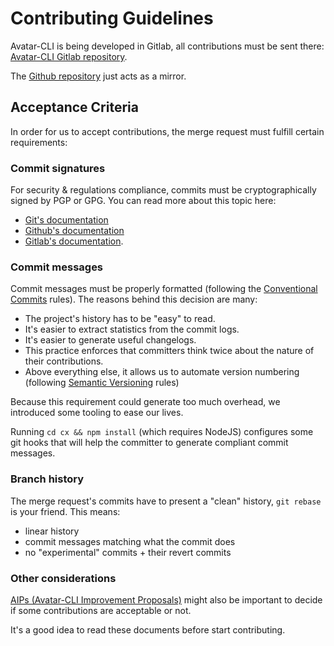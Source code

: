 # Contributing Guidelines

Avatar-CLI is being developed in Gitlab, all contributions must be sent there:
[Avatar-CLI Gitlab repository](https://gitlab.com/avatar-cli/avatar-cli).

The [Github repository](https://github.com/avatar-cli/avatar-cli) just acts as a
mirror.

## Acceptance Criteria

In order for us to accept contributions, the merge request must fulfill certain
requirements:

### Commit signatures
For security & regulations compliance, commits must be cryptographically signed
by PGP or GPG. You can read more about this topic here:
  - [Git's documentation](https://git-scm.com/book/en/v2/Git-Tools-Signing-Your-Work)
  - [Github's documentation](https://help.github.com/en/github/authenticating-to-github/signing-commits)
  - [Gitlab's documentation](https://docs.gitlab.com/ee/user/project/repository/gpg_signed_commits/).

### Commit messages

Commit messages must be properly formatted (following the
[Conventional Commits](https://www.conventionalcommits.org/en/v1.0.0/) rules).
The reasons behind this decision are many:
  - The project's history has to be "easy" to read.
  - It's easier to extract statistics from the commit logs.
  - It's easier to generate useful changelogs.
  - This practice enforces that committers think twice about the nature of their
    contributions.
  - Above everything else, it allows us to automate version numbering (following
    [Semantic Versioning](https://semver.org/) rules)

Because this requirement could generate too much overhead, we introduced some
tooling to ease our lives.

Running `cd cx && npm install` (which requires NodeJS) configures some git hooks
that will help the committer to generate compliant commit messages.

### Branch history

The merge request's commits have to present a "clean" history, `git rebase` is
your friend. This means:
  - linear history
  - commit messages matching what the commit does
  - no "experimental" commits + their revert commits

### Other considerations

[AIPs (Avatar-CLI Improvement Proposals)](https://gitlab.com/avatar-cli/aips/)
might also be important to decide if some contributions are acceptable or not.

It's a good idea to read these documents before start contributing.
